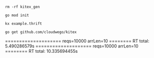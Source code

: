 


```shell
rm -rf kitex_gen 

go mod init

kx example.thrift

go get github.com/cloudwego/kitex
```


==================== reqs=10000 arrLen=10
======== RT total:  5.490286579s
==================== reqs=10000 arrLen=10
======== RT total:  10.335694455s
